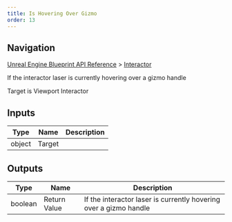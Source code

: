 ```yaml
---
title: Is Hovering Over Gizmo
order: 13
---
```

## Navigation

[Unreal Engine Blueprint API Reference](https://dev.epicgames.com/documentation/en-us/unreal-engine/BlueprintAPI) > [Interactor](https://dev.epicgames.com/documentation/en-us/unreal-engine/BlueprintAPI/Interactor)

If the interactor laser is currently hovering over a gizmo handle

Target is Viewport Interactor

## Inputs

| Type | Name | Description |
| --- | --- | --- |
| object | Target |  |

## Outputs

| Type | Name | Description |
| --- | --- | --- |
| boolean | Return Value | If the interactor laser is currently hovering over a gizmo handle |
